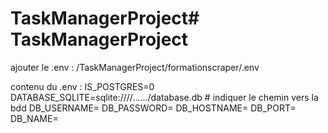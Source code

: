 # TaskManagerProject# TaskManagerProject

ajouter le .env :
/TaskManagerProject/formationscraper/.env

contenu du .env :
IS_POSTGRES=0
DATABASE_SQLITE=sqlite:////....../database.db # indiquer le chemin vers la bdd
DB_USERNAME=
DB_PASSWORD=
DB_HOSTNAME=
DB_PORT=
DB_NAME=
